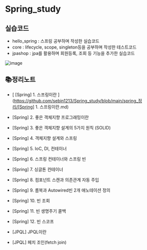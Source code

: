 # Spring_study

## 실습코드
- hello_spring : 스프링 공부하며 작성한 실습코드
- core : lifecycle, scope, singleton등을 공부하며 작성한 테스트코드
- jpashop : jpa를 활용하며 회원등록, 조회 등 기능을 추가한 실습코드

![image](https://user-images.githubusercontent.com/73850629/150101641-fe1f8f8f-a40f-4887-85e0-4af72543dd7a.png)


## 📚정리노트

- [ [Spring] 1. 스프링이란 ](https://github.com/sebin1213/Spring_study/blob/main/spring_정리/[Spring] 1. 스프링이란.md)
- [Spring] 2. 좋은 객체지향 프로그래밍이란
- [Spring] 3. 좋은 객체지향 설계의 5가지 원칙 (SOLID)
- [Spring] 4. 객체지향 설계와 스프링
- [Spring] 5. IoC, DI, 컨테이너
- [Spring] 6. 스프링 컨테이너와 스프링 빈
- [Spring] 7. 싱글톤 컨테이너
- [Spring] 8. 컴포넌트 스캔과 의존관계 자동 주입
- [Spring] 9. 롬복과 Autowired빈 2개 애노테이션 정의
- [Spring] 10. 빈 조회
- [Spring] 11. 빈 생명주기 콜백
- [Spring] 12. 빈 스코프


- [JPQL] JPQL이란
- [JPQL] 페치 조인(fetch join)
